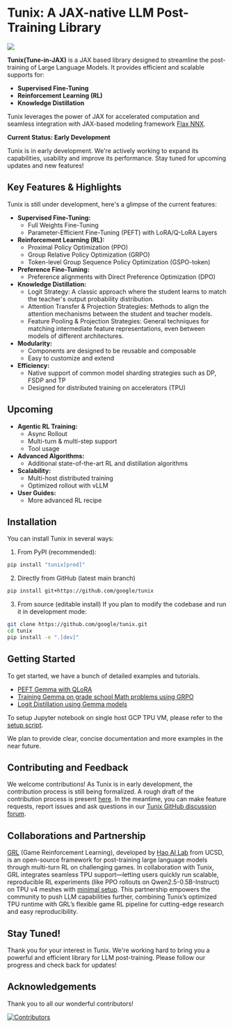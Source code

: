 # Tunix: A JAX-native LLM Post-Training Library

<div align="left">

<a href="https://tunix.readthedocs.io/en/latest/index.html"><img src="https://img.shields.io/badge/documentation-blue"></a>

</div>

**Tunix(Tune-in-JAX)** is a JAX based library designed to streamline the
post-training of Large Language Models. It provides efficient and scalable
supports for:

- **Supervised Fine-Tuning**
- **Reinforcement Learning (RL)**
- **Knowledge Distillation**

Tunix leverages the power of JAX for accelerated computation and seamless
integration with JAX-based modeling framework
[Flax NNX](https://flax.readthedocs.io/en/latest/nnx_basics.html).

**Current Status: Early Development**

Tunix is in early development. We're actively working to expand its
capabilities, usability and improve its performance. Stay tuned for upcoming
updates and new features!

## Key Features & Highlights

Tunix is still under development, here's a glimpse of the current features:

- **Supervised Fine-Tuning:**
  - Full Weights Fine-Tuning
  - Parameter-Efficient Fine-Tuning (PEFT) with LoRA/Q-LoRA Layers
- **Reinforcement Learning (RL):**
  - Proximal Policy Optimization (PPO)
  - Group Relative Policy Optimization (GRPO)
  - Token-level Group Sequence Policy Optimization (GSPO-token)
- **Preference Fine-Tuning:**
  - Preference alignments with Direct Preference Optimization (DPO)
- **Knowledge Distillation:**
  - Logit Strategy: A classic approach where the student learns to match the
    teacher's output probability distribution.
  - Attention Transfer & Projection Strategies: Methods to align the attention
    mechanisms between the student and teacher models.
  - Feature Pooling & Projection Strategies: General techniques for matching
    intermediate feature representations, even between models of different
    architectures.
- **Modularity:**
  - Components are designed to be reusable and composable
  - Easy to customize and extend
- **Efficiency:**
  - Native support of common model sharding strategies such as DP, FSDP and TP
  - Designed for distributed training on accelerators (TPU)

## Upcoming

- **Agentic RL Training:**
  - Async Rollout
  - Multi-turn & multi-step support
  - Tool usage
- **Advanced Algorithms:**
  - Additional state-of-the-art RL and distillation algorithms
- **Scalability:**
  - Multi-host distributed training
  - Optimized rollout with vLLM
- **User Guides:**
  - More advanced RL recipe

## Installation

You can install Tunix in several ways:

1. From PyPI (recommended):

```sh
pip install "tunix[prod]"
```

2. Directly from GitHub (latest main branch)

```sh
pip install git+https://github.com/google/tunix
```

3. From source (editable install) If you plan to modify the codebase and run it
   in development mode:

```sh
git clone https://github.com/google/tunix.git
cd tunix
pip install -e ".[dev]"

```

## Getting Started

To get started, we have a bunch of detailed examples and tutorials.

- [PEFT Gemma with QLoRA](https://github.com/google/tunix/blob/main/examples/qlora_demo.ipynb)
- [Training Gemma on grade school Math problems using GRPO](https://github.com/google/tunix/blob/main/examples/grpo_demo.ipynb)
- [Logit Distillation using Gemma models](https://github.com/google/tunix/blob/main/examples/logit_distillation.ipynb)

To setup Jupyter notebook on single host GCP TPU VM, please refer to the
[setup script](https://github.com/google/tunix/blob/main/scripts/setup_notebook_tpu_single_host.sh).

We plan to provide clear, concise documentation and more examples in the near
future.

## Contributing and Feedback

We welcome contributions! As Tunix is in early development, the contribution
process is still being formalized. A rough draft of the contribution process is
present [here](https://github.com/google/tunix/blob/main/CONTRIBUTING.md). In
the meantime, you can make feature requests, report issues and ask questions in
our
[Tunix GitHub discussion forum](https://github.com/google/tunix/discussions).

## Collaborations and Partnership

[GRL](https://github.com/lmgame-org/GRL/blob/tunix_integration_dev/README.md)
(Game Reinforcement Learning), developed by
[Hao AI Lab](https://hao-ai-lab.github.io/) from UCSD, is an open-source
framework for post-training large language models through multi-turn RL on
challenging games. In collaboration with Tunix, GRL integrates seamless TPU
support—letting users quickly run scalable, reproducible RL experiments (like
PPO rollouts on Qwen2.5-0.5B-Instruct) on TPU v4 meshes with
[minimal setup](https://github.com/lmgame-org/GRL/blob/tunix_integration_dev/README.md#5-launch-the-quick-test-defaults-to-qwen2505b-supports-4-tpu-v4-with-mesh-22).
This partnership empowers the community to push LLM capabilities further,
combining Tunix’s optimized TPU runtime with GRL’s flexible game RL pipeline for
cutting-edge research and easy reproducibility.

## Stay Tuned!

Thank you for your interest in Tunix. We're working hard to bring you a powerful
and efficient library for LLM post-training. Please follow our progress and
check back for updates!

## Acknowledgements

Thank you to all our wonderful contributors!

[![Contributors](https://contrib.rocks/image?repo=google/tunix)](https://github.com/google/tunix/graphs/contributors)
